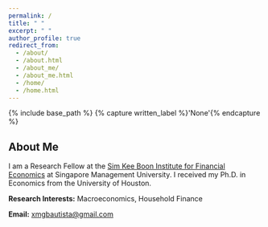 ```yaml
---
permalink: /
title: " "
excerpt: " "
author_profile: true
redirect_from: 
  - /about/
  - /about.html
  - /about_me/
  - /about_me.html
  - /home/
  - /home.html
---
```


{% include base_path %}
{% capture written_label %}'None'{% endcapture %}

## About Me

I am a Research Fellow at the [Sim Kee Boon Institute for Financial Economics](https://skbi.smu.edu.sg/) at Singapore Management University. 
I received my Ph.D. in Economics from the University of Houston. 
<br>

**Research Interests:** Macroeconomics, Household Finance
<br>

**Email:** [xmgbautista@gmail.com](mailto:xmgbautista@gmail.com)